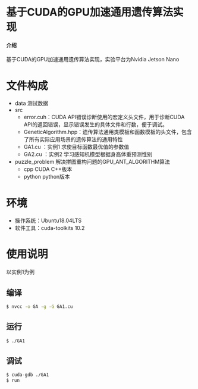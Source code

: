 # 基于CUDA的GPU加速通用遗传算法实现

#### 介绍
基于CUDA的GPU加速通用遗传算法实现，实验平台为Nvidia Jetson Nano

# 文件构成

- data 
  测试数据
- src
  - error.cuh：CUDA API错误诊断使用的宏定义头文件，用于诊断CUDA API的返回错误，显示错误发生的具体文件和行数，便于调试。
  - GeneticAlgorithm.hpp：遗传算法通用类模板和函数模板的头文件，包含了所有实际应用场景的遗传算法的通用特性
  - GA1.cu ：实例1 求使目标函数最优值的参数值
  - GA2.cu ：实例2 学习感知机模型根据身高体重预测性别
- puzzle_problem
  解决拼图重构问题的GPU_ANT_ALGORITHM算法
  - cpp
    CUDA C++版本 
  - python 
    python版本
     
# 环境

- 操作系统：Ubuntu18.04LTS
- 软件工具：cuda-toolkits 10.2

# 使用说明

以实例1为例

## 编译

```sh
$ nvcc -o GA -g -G GA1.cu
```

## 运行

```sh
$ ./GA1
```

## 调试

```sh
$ cuda-gdb ./GA1
$ run
```

